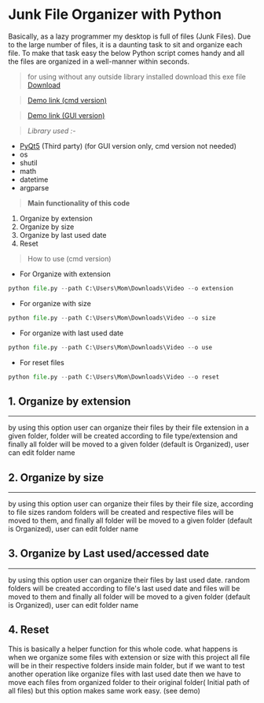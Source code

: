 # Junk File Organizer with Python
Basically, as a lazy programmer my desktop is full of files (Junk Files). Due to the large number of files, it is a daunting task to sit and organize each file. To make that task easy the below Python script comes handy and all the files are organized in a well-manner within seconds.
>for using without any outside library installed download this exe file [Download](https://docs.google.com/uc?export=download&id=16iWmwKgk1NtOCn6a9HQr-nJ7E3_bD_40
) 

>[Demo link (cmd version)](https://youtu.be/QdxoOVAU-qI)

>[Demo link (GUI version)](https://youtu.be/TcqG5mbJHpU)

>_Library used :-_
* [PyQt5](https://pypi.org/project/PyQt5/) (Third party) (for GUI version only, cmd version not needed)
* os
* shutil
* math
* datetime
* argparse


>__Main functionality of this code__

1. Organize by extension
2. Organize by size 
3. Organize by last used date
4. Reset


> How to use (cmd version)
* For Organize with extension
```python
python file.py --path C:\Users\Mom\Downloads\Video --o extension 
```
* For organize with size
```python
python file.py --path C:\Users\Mom\Downloads\Video --o size 
```
* For organize with last used date
```python
python file.py --path C:\Users\Mom\Downloads\Video --o use 
```
* For reset files
```python
python file.py --path C:\Users\Mom\Downloads\Video --o reset 
```

## 1. Organize by extension
---
by using this option user can organize their files by their file extension in a given folder, folder will be created according to file type/extension and finally all folder will be moved to a given folder (default is Organized), user can edit folder name

## 2. Organize by size
---
by using this option user can organize their files by their file size, according to file sizes random folders will be created and respective files will be moved to them, and finally all folder will be moved to a given folder (default is Organized), user can edit folder name

## 3. Organize by Last used/accessed date
--- 
by using this option user can organize their files by last used date. random folders will be created according to file's last used date and files will be moved to them and finally all folder will be moved to a given folder (default is Organized), user can edit folder name

## 4. Reset
 This is basically a helper function for this whole code. what happens is when we organize some files with extension or size with this project all file will be in their respective folders inside main folder, but if we want to test another operation like organize files with last used date then we have to move each files from organized folder to their original folder( Initial path of all files) but this option makes same work easy. (see demo)

